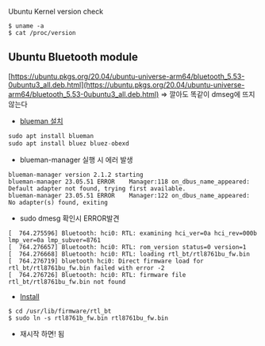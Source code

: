 Ubuntu Kernel version check
```shell
$ uname -a
$ cat /proc/version
```


## Ubuntu Bluetooth module
[https://ubuntu.pkgs.org/20.04/ubuntu-universe-arm64/bluetooth_5.53-0ubuntu3_all.deb.html](https://ubuntu.pkgs.org/20.04/ubuntu-universe-arm64/bluetooth_5.53-0ubuntu3_all.deb.html) => 깔아도 똑같이 dmseg에 뜨지 않는다
- [blueman 설치](https://linux.how2shout.com/how-to-install-blueman-on-linux-mint-or-ubuntu-20-04/)
```python
sudo apt install blueman
sudo apt install bluez bluez-obexd
```
- blueman-manager 실행 시 에러 발생
```shell
blueman-manager version 2.1.2 starting
blueman-manager 23.05.51 ERROR    Manager:118 on_dbus_name_appeared: Default adapter not found, trying first available.
blueman-manager 23.05.51 ERROR    Manager:122 on_dbus_name_appeared: No adapter(s) found, exiting

```
- sudo dmesg 확인시 ERROR발견
```shell
[  764.275596] Bluetooth: hci0: RTL: examining hci_ver=0a hci_rev=000b lmp_ver=0a lmp_subver=8761
[  764.276657] Bluetooth: hci0: RTL: rom_version status=0 version=1
[  764.276668] Bluetooth: hci0: RTL: loading rtl_bt/rtl8761bu_fw.bin
[  764.276719] bluetooth hci0: Direct firmware load for rtl_bt/rtl8761bu_fw.bin failed with error -2
[  764.276726] Bluetooth: hci0: RTL: firmware file rtl_bt/rtl8761bu_fw.bin not found
```
- [Install](https://forums.linuxmint.com/viewtopic.php?t=377733)
```
$ cd /usr/lib/firmware/rtl_bt
$ sudo ln -s rtl8761b_fw.bin rtl8761bu_fw.bin
```
- 재시작 하면! 됨

